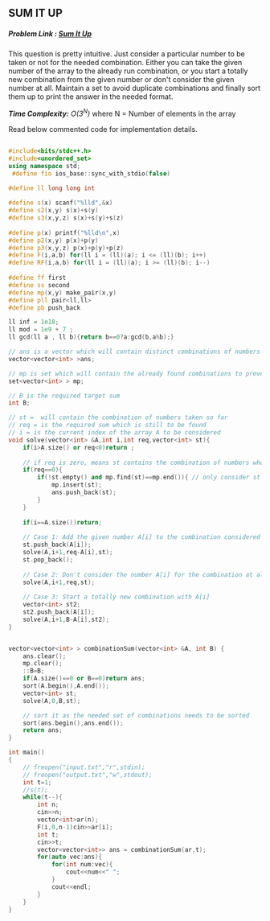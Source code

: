 ## SUM IT UP
##### Problem Link : [Sum It Up](https://hack.codingblocks.com/contests/c/1001/912)  

This question is pretty intuitive. Just consider a particular number to be taken or not for the needed combination. Either you can take the given number of the array to the already run combination, or you start a totally new combination from the given number or don't consider the given number at all.
Maintain a set to avoid duplicate combinations and finally sort them up to print the answer in the needed format.

_**Time Complexity:** O(3<sup>N</sup>)_ where N = Number of elements in the array

Read below commented code for implementation details.
```C++

#include<bits/stdc++.h>
#include<unordered_set>
using namespace std;
 #define fio ios_base::sync_with_stdio(false)
 
#define ll long long int

#define s(x) scanf("%lld",&x)
#define s2(x,y) s(x)+s(y)
#define s3(x,y,z) s(x)+s(y)+s(z)
 
#define p(x) printf("%lld\n",x)
#define p2(x,y) p(x)+p(y)
#define p3(x,y,z) p(x)+p(y)+p(z)
#define F(i,a,b) for(ll i = (ll)(a); i <= (ll)(b); i++)
#define RF(i,a,b) for(ll i = (ll)(a); i >= (ll)(b); i--)
 
#define ff first
#define ss second
#define mp(x,y) make_pair(x,y)
#define pll pair<ll,ll>
#define pb push_back

ll inf = 1e18;
ll mod = 1e9 + 7 ;
ll gcd(ll a , ll b){return b==0?a:gcd(b,a%b);}

// ans is a vector which will contain distinct combinations of numbers summing up to the desired value
vector<vector<int> >ans;

// mp is set which will contain the already found combinations to prevent duplicates.
set<vector<int> > mp;

// B is the required target sum
int B;

// st =  will contain the combination of numbers taken so far
// req = is the required sum which is still to be found
// i = is the current index of the array A to be considered
void solve(vector<int> &A,int i,int req,vector<int> st){
    if(i>A.size() or req<0)return ;
    
    // if req is zero, means st contains the combination of numbers whose sum equals B
    if(req==0){
        if(!st.empty() and mp.find(st)==mp.end()){ // only consider st if it is distinct
            mp.insert(st);
            ans.push_back(st);
        }
    }
    
    if(i==A.size())return;
    
    // Case 1: Add the given number A[i] to the combination considered so fat
    st.push_back(A[i]);
    solve(A,i+1,req-A[i],st);
    st.pop_back();
    
    // Case 2: Don't consider the number A[i] for the combination at all
    solve(A,i+1,req,st);
    
    // Case 3: Start a totally new combination with A[i]
    vector<int> st2;
    st2.push_back(A[i]);
    solve(A,i+1,B-A[i],st2);
}


vector<vector<int> > combinationSum(vector<int> &A, int B) {
    ans.clear();
    mp.clear();
    ::B=B;
    if(A.size()==0 or B==0)return ans;
    sort(A.begin(),A.end());
    vector<int> st;
    solve(A,0,B,st);

    // sort it as the needed set of combinations needs to be sorted
    sort(ans.begin(),ans.end());
    return ans;
}

int main()
{
	// freopen("input.txt","r",stdin);
 	// freopen("output.txt","w",stdout);
	int t=1;
	//s(t);
	while(t--){
		int n;
		cin>>n;
		vector<int>ar(n);
		F(i,0,n-1)cin>>ar[i];
		int t;
		cin>>t;
		vector<vector<int>> ans = combinationSum(ar,t);
		for(auto vec:ans){
			for(int num:vec){
				cout<<num<<" ";
			}
			cout<<endl;
		}
	}
}

```
